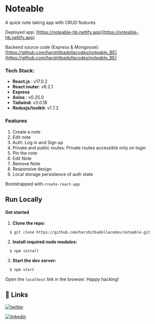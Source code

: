 # Noteable

A quick note taking app with CRUD features

Deployed app: [https://noteable-hb.netlify.app](https://noteable-hb.netlify.app)

Backend source code (Express & Mongoose): [https://github.com/harshitbadollacodes/noteable_BE](https://github.com/harshitbadollacodes/noteable_BE)

### Tech Stack: 
- **React.js** : v17.0.2
- **React router**: v6.2.1
- **Express**
- **Axios** : v0.25.0
- **Tailwind**: v3.0.18
- **Reduxjs/toolkit**: v1.7.2

### Features
1. Create a note
2. Edit note
3. Auth: Log in and Sign up
4. Private and public routes: Private routes accessible only on login
5. Pin the note
6. Edit Note
7. Remove Note
8. Responsive design
9. Local storage persistence of auth state

Bootstrapped with `create-react-app`

## Run Locally

#### Get started

1. **Clone the repo:**
```bash
  $ git clone https://github.com/harshitbadollacodes/noteable.git
```
2. **Install required node modules:**
```bash
  $ npm install
```
3. **Start the dev server:**
```bash
  $ npm start
```
Open the `localhost` link in the browser.
Happy hacking!       

## 🔗 Links
[![twitter](https://img.shields.io/badge/twitter-1DA1F2?style=for-the-badge&logo=twitter&logoColor=white)](https://twitter.com/harshit_badolla)

[![linkedin](https://img.shields.io/badge/linkedin-0A66C2?style=for-the-badge&logo=linkedin&logoColor=white)](https://www.linkedin.com/in/harshit-badolla-b96b75229/)

